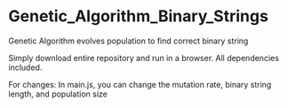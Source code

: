 # Genetic_Algorithm_Binary_Strings
Genetic Algorithm evolves population to find correct binary string

Simply download entire repository and run in a browser. All dependencies included.

For changes:
In main.js, you can change the mutation rate, binary string length, and population size

